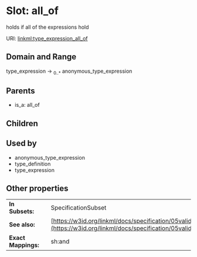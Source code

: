 
# Slot: all_of


holds if all of the expressions hold

URI: [linkml:type_expression_all_of](https://w3id.org/linkml/type_expression_all_of)


## Domain and Range

type_expression &#8594;  <sub>0..\*</sub> anonymous_type_expression

## Parents

 *  is_a: all_of

## Children


## Used by

 * anonymous_type_expression
 * type_definition
 * type_expression

## Other properties

|  |  |  |
| --- | --- | --- |
| **In Subsets:** | | SpecificationSubset |
| **See also:** | | [https://w3id.org/linkml/docs/specification/05validation/#rules](https://w3id.org/linkml/docs/specification/05validation/#rules) |
| **Exact Mappings:** | | sh:and |

